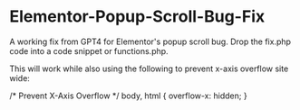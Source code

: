 # Elementor-Popup-Scroll-Bug-Fix
A working fix from GPT4 for Elementor's popup scroll bug. Drop the fix.php code into a code snippet or functions.php. 

This will work while also using the following to prevent x-axis overflow site wide:

/* Prevent X-Axis Overflow */
body, html {
	overflow-x: hidden;
}
